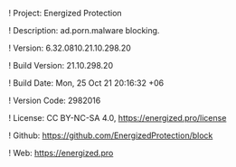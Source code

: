 ! Project: Energized Protection

! Description: ad.porn.malware blocking.

! Version: 6.32.0810.21.10.298.20

! Build Version: 21.10.298.20

! Build Date: Mon, 25 Oct 21 20:16:32 +06

! Version Code: 2982016

! License: CC BY-NC-SA 4.0, https://energized.pro/license

! Github: https://github.com/EnergizedProtection/block

! Web: https://energized.pro
